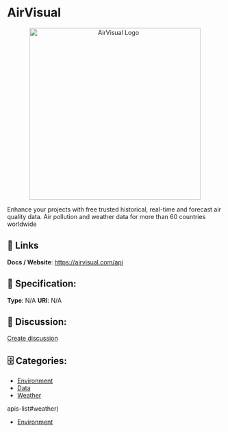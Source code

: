 # AirVisual
<p align="center">
    <img width="400" src="https://raw.githubusercontent.com/apis-list/apis-list/main/apis/airvisual/logo_256x256.png" alt="AirVisual Logo"/>
</p>

Enhance your projects with free trusted historical, real-time and forecast air quality data. Air pollution and weather data for more than 60 countries worldwide

##  🔗 Links
**Docs / Website**: https://airvisual.com/api

## 🧬 Specification:
**Type**: N/A
**URI**: N/A

## 💬 Discussion:
[Create discussion](https://github.com/apis-list/apis-list/discussions/new)

## 🗄️ Categories:
- [Environment](https://github.com/apis-list/apis-list#environment)
- [Data](https://github.com/apis-list/apis-list#data)
- [Weather](https://github.com/apis-list/apis-list#weather)



apis-list#weather)
- [Environment](https://github.com/apis-list/apis-list#environment)








